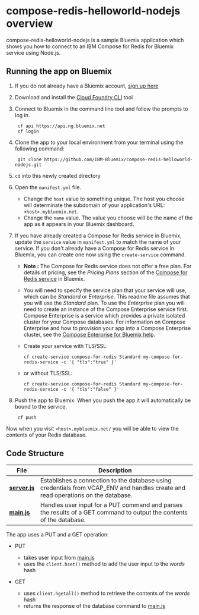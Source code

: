 # compose-redis-helloworld-nodejs overview

compose-redis-helloworld-nodejs is a sample Bluemix application which shows you how to connect to an IBM Compose for Redis for Bluemix service using Node.js.

## Running the app on Bluemix

1. If you do not already have a Bluemix account, [sign up here][bluemix_signup_url]

2. Download and install the [Cloud Foundry CLI][cloud_foundry_url] tool

3. Connect to Bluemix in the command line tool and follow the prompts to log in.

        cf api https://api.ng.bluemix.net
        cf login

4. Clone the app to your local environment from your terminal using the following command:

        git clone https://github.com/IBM-Bluemix/compose-redis-helloworld-nodejs.git

5. `cd` into this newly created directory

6. Open the `manifest.yml` file.
   - Change the `host` value to something unique. The host you choose will determinate the subdomain of your application's URL:  `<host>.mybluemix.net`.
   - Change the `name` value. The value you choose will be the name of the app as it appears in your Bluemix dashboard.

7. If you have already created a Compose for Redis service in Bluemix, update the `service` value in `manifest.yml` to match the name of your service. If you don't already have a Compose for Redis service in Bluemix, you can create one now using the `create-service` command.
   - **Note :** The Compose for Redis service does not offer a free plan. For details of pricing, see the _Pricing Plans_ section of the [Compose for Redis service][compose_for_redis_url] in Bluemix.
   - You will need to specify the service plan that your service will use, which can be _Standard_ or _Enterprise_. This readme file assumes that you will use the _Standard_ plan. To use the _Enterprise_ plan you will need to create an instance of the Compose Enterprise service first. Compose Enterprise is a service which provides a private isolated cluster for your Compose databases. For information on Compose Enterprise and how to provision your app into a Compose Enterprise cluster, see the [Compose Enterprise for Bluemix help](https://console.ng.bluemix.net/docs/services/ComposeEnterprise/index.html).
   - Create your service with TLS/SSL:

         cf create-service compose-for-redis Standard my-compose-for-redis-service -c '{ "tls":"true" }'

   - or without TLS/SSL:

         cf create-service compose-for-redis Standard my-compose-for-redis-service -c '{ "tls":"false" }'

8. Push the app to Bluemix. When you push the app it will automatically be bound to the service.

        cf push

Now when you visit `<host>.mybluemix.net/` you will be able to view the contents of your Redis database.

## Code Structure

| File | Description |
| ---- | ----------- |
|[**server.js**](server.js)|Establishes a connection to the database using credentials from VCAP_ENV and handles create and read operations on the database. |
|[**main.js**](public/javascripts/main.js)|Handles user input for a PUT command and parses the results of a GET command to output the contents of the database.|

The app uses a PUT and a GET operation:

- PUT
  - takes user input from [main.js](public/javascript/main.js)
  - uses the `client.hset()` method to add the user input to the _words_ hash

- GET
  - uses `client.hgetall()` method to retrieve the contents of the _words_ hash
  - returns the response of the database command to [main.js](public/javascript/main.js)

[compose_for_redis_url]: https://console.ng.bluemix.net/catalog/services/compose-for-redis/
[bluemix_signup_url]: https://ibm.biz/compose-for-redis-signup
[cloud_foundry_url]: https://github.com/cloudfoundry/cli
